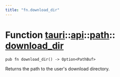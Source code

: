 ```yaml
---
title: "fn.download_dir"
---
```


# Function [tauri](/docs/api/rust/tauri/../../index.html)::​[api](/docs/api/rust/tauri/../index.html)::​[path](/docs/api/rust/tauri/index.html)::​[download_dir](/docs/api/rust/tauri/)

    pub fn download_dir() -> Option<PathBuf>

Returns the path to the user's download directory.
